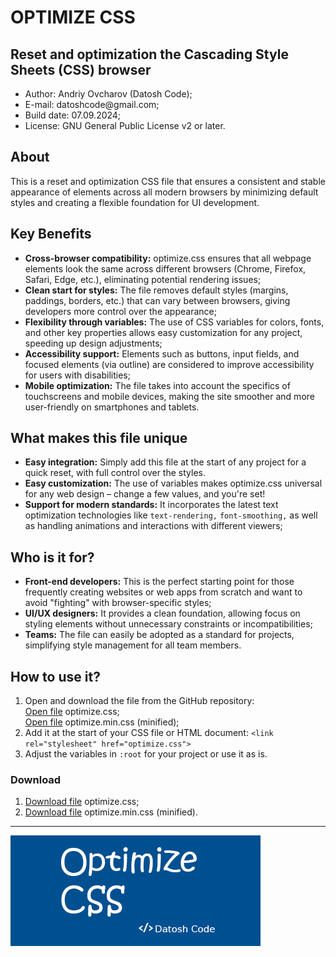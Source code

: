 <h1>OPTIMIZE CSS</h1>
<h2>Reset and optimization the Cascading Style Sheets (CSS) browser</h2>
<ul>
  <li>Author: Andriy Ovcharov (Datosh Code);</li>
  <li>E-mail: datoshcode@gmail.com;</li>
  <li>Build date: 07.09.2024;</li>
  <li>License: GNU General Public License v2 or later.</li>
</ul>

<h2>About</h2>
<p>
This is a reset and optimization CSS file that ensures a consistent and stable appearance of elements across all modern browsers by minimizing default styles and creating a flexible foundation for UI development.
</p>

<h2>Key Benefits</h2>
<ul>
  <li><b>Cross-browser compatibility:</b> optimize.css ensures that all webpage elements look the same across different browsers (Chrome, Firefox, Safari, Edge, etc.), eliminating potential rendering issues;</li>
  <li><b>Clean start for styles:</b> The file removes default styles (margins, paddings, borders, etc.) that can vary between browsers, giving developers more control over the appearance;</li>
  <li><b>Flexibility through variables:</b> The use of CSS variables for colors, fonts, and other key properties allows easy customization for any project, speeding up design adjustments;</li>
  <li><b>Accessibility support:</b> Elements such as buttons, input fields, and focused elements (via outline) are considered to improve accessibility for users with disabilities;</li>
   <li><b>Mobile optimization:</b> The file takes into account the specifics of touchscreens and mobile devices, making the site smoother and more user-friendly on smartphones and tablets.</li>
</ul>

<h2>What makes this file unique</h2>
<ul>
  <li><b>Easy integration:</b> Simply add this file at the start of any project for a quick reset, with full control over the styles.</li>
  <li><b>Easy customization:</b> The use of variables makes optimize.css universal for any web design – change a few values, and you're set!</li>
  <li><b>Support for modern standards:</b> It incorporates the latest text optimization technologies like <code>text-rendering,</code> <code>font-smoothing,</code> as well as handling animations and interactions with different viewers;</li>
</ul>

<h2>Who is it for?</h2>
<ul>
  <li><b>Front-end developers:</b> This is the perfect starting point for those frequently creating websites or web apps from scratch and want to avoid "fighting" with browser-specific styles;</li>
  <li><b>UI/UX designers:</b> It provides a clean foundation, allowing focus on styling elements without unnecessary constraints or incompatibilities;</li>
  <li><b>Teams:</b> The file can easily be adopted as a standard for projects, simplifying style management for all team members.</li>
</ul>

<h2>How to use it?</h2>
<ol>
  <li>Open and download the file from the GitHub repository:<br>
   <a href="https://raw.githubusercontent.com/datoshcode/optimize.css/main/optimize.css">Open file</a>
    optimize.css;<br>
    <a href="https://raw.githubusercontent.com/datoshcode/optimize.css/main/optimize_min.css">Open file</a>
    optimize.min.css (minified);
  </li>
  <li>Add it at the start of your CSS file or HTML document: <code>&lt;link rel="stylesheet" href="optimize.css"&gt;</code>
  </li>
  <li>Adjust the variables in <code>:root</code> for your project or use it as is.</li>
</ol>

<h3>Download</h3>
<ol>
  <li>
    <a href="https://drive.google.com/file/d/1rMDP8lkU8RdGKqXx3XiSZv8E2M_3s_PJ/view?usp=sharing">Download file</a>
    optimize.css;
  </li>
<li>
  <a href="https://drive.google.com/file/d/1D40dO7TJw9U-WSKb_qx3bOb6FF41H9ny/view?usp=sharing">Download file</a>
  optimize.min.css (minified).
</li>
</ol>

<hr>

<div>
  <img src="img.jpg">
</div>
